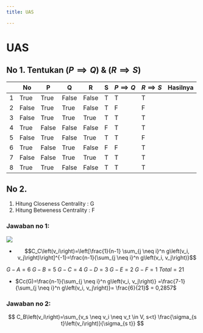 ```yaml
---
title: UAS

---
```

# UAS 

## No 1. Tentukan $(P\implies Q)$ & $(R\implies S)$
||No| P| Q | R|S |$P\implies Q$  |$R\implies S$|Hasilnya|
|--|--|---|--|--|--|--|--|--|
|1| True | True | False | False|T| T | T|
|2| False| True | True | False |T|F |F|
|3| False| True | True | True  |T|T |T|
|4| True | False|  False| False |F| T |T|
|5| False| True | False| True  |T| T |F|
|6| True | False|  True | False |F| F |T|
|7| False| False| True  | True  |T| T |T|
|8| True | True | False | False |T| T |T|


## No 2. 
1. Hitung Closeness Centrality :  G
2. Hitung Betweness Centrality :  F
 
### Jawaban no 1:
![](https://cdn.mathpix.com/snip/images/Wp9V_FkhgYUYVXbOhqzRJZY_wUOC6yC1PXnKJ3Y7VjY.original.fullsize.png)

- $$C_C\left(v_i\right)=\left[\frac{1}{n-1} \sum_{j \neq i}^n g\left(v_i, v_j\right)\right]^{-1}=\frac{n-1}{\sum_{j \neq i}^n g\left(v_i, v_j\right)}$$

$G - A = 6$
$G - B = 5$
$G - C = 4$
$G - D = 3$
$G - E = 2$
$G - F = 1$
$Total = 21$
 
- $Cc(G)=\frac{n-1}{\sum_{j \neq i}^n g\left(v_i, v_j\right)} =\frac{7-1}{\sum_{j \neq i}^n g\left(v_i, v_j\right)}= \frac{6}{21}$ = 0,2857$

### Jawaban no 2:
 $$
C_B\left(v_i\right)=\sum_{v_s \neq v_i \neq v_t \in V, s<t} \frac{\sigma_{s t}\left(v_i\right)}{\sigma_{s t}}
$$
